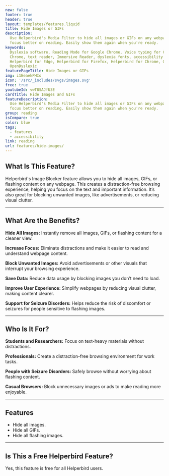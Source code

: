 ```yaml
---
new: false
footer: true
header: true
layout: templates/features.liquid
title: Hide Images or GIFs
description:
  Use Helperbird's Media Filter to hide all images or GIFs on any webpage. Reduce distractions and
  focus better on reading. Easily show them again when you're ready.
keywords:
  Dyslexia software, Reading Mode for Google Chrome, Voice typing for Chrome, Text to speech for
  Chrome, text reader, Immersive Reader, dyslexia fonts, accessibility software, dyslexia software,
  Helperbird for Edge, Helperbird for Firefox, Helperbird for Chrome, Opendyslexic for Chrome,
  OpenDyslexic
featurePageTitle: Hide Images or GIFs
img: i1EeaekPHIo
icon: '/src/_includes/svgs/images.svg'
free: true
youtubeId: vwT8SAJfU3E
cardTitle: Hide Images and GIFs
featureDescription:
  Use Helperbird's Media Filter to hide all images or GIFs on any webpage. Reduce distractions and
  focus better on reading. Easily show them again when you're ready.
group: reading
isCompare: true 
color: blue
tags:
  - features
  - accessibility
link: reading
url: features/hide-images/
---
```


## What Is This Feature?

Helperbird's Image Blocker feature allows you to hide all images, GIFs, or flashing content on any webpage. This creates a distraction-free browsing experience, helping you focus on the text and important information. It’s also great for blocking unwanted images, like advertisements, or reducing visual clutter.

---

## What Are the Benefits?


**Hide All Images:** Instantly remove all images, GIFs, or flashing content for a cleaner view.  

**Increase Focus:** Eliminate distractions and make it easier to read and understand webpage content.  

**Block Unwanted Images:** Avoid advertisements or other visuals that interrupt your browsing experience.  

**Save Data:** Reduce data usage by blocking images you don’t need to load.  

**Improve User Experience:** Simplify webpages by reducing visual clutter, making content clearer.  

**Support for Seizure Disorders:** Helps reduce the risk of discomfort or seizures for people sensitive to flashing images.  

---

## Who Is It For?


**Students and Researchers:** Focus on text-heavy materials without distractions.  

**Professionals:** Create a distraction-free browsing environment for work tasks.  

**People with Seizure Disorders:** Safely browse without worrying about flashing content.  

**Casual Browsers:** Block unnecessary images or ads to make reading more enjoyable.  

---

## Features

- Hide all images.  
- Hide all GIFs.  
- Hide all flashing images.  

---

## Is This a Free Helperbird Feature?

Yes, this feature is free for all Helperbird users.
